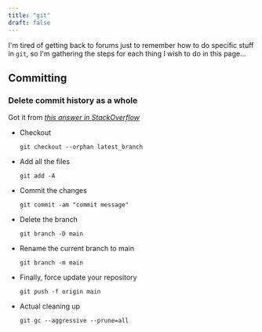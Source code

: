 ```yaml
---
title: "git"
draft: false
---
```


I'm tired of getting back to forums just to remember how to do specific stuff in `git`, so I'm gathering the steps for each thing I wish to do in this page... 


## Committing
### Delete commit history as a whole

Got it from *[this answer in StackOverflow](https://stackoverflow.com/a/26000395)*

- Checkout

  `git checkout --orphan latest_branch`

- Add all the files

  `git add -A`

- Commit the changes

  `git commit -am "commit message"`

- Delete the branch

  `git branch -D main`

- Rename the current branch to main

  `git branch -m main`

- Finally, force update your repository

  `git push -f origin main`

- Actual cleaning up

  `git gc --aggressive --prune=all`


<!-- ## Branching -->


